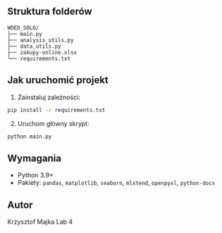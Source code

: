 ## Struktura folderów

```
WDED_SOLO/
├── main.py                
├── analysis_utils.py        
├── data_utils.py             
├── zakupy-online.xlsx        
└── requirements.txt          
```

## Jak uruchomić projekt

1. Zainstaluj zależności:
```bash
pip install -r requirements.txt
```

2. Uruchom główny skrypt:
```bash
python main.py
```

## Wymagania

- Python 3.9+
- Pakiety: `pandas`, `matplotlib`, `seaborn`, `mlxtend`, `openpyxl`, `python-docx`

## Autor

Krzysztof Majka Lab 4